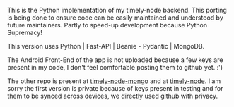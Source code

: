 This is the Python implementation of my timely-node backend. This porting is being done to ensure code can be easily maintained and understood by future maintainers. Partly to speed-up development because Python Supremacy!

This version uses Python | Fast-API | Beanie - Pydantic | MongoDB. 

The Android Front-End of the app is not uploaded because a few keys are present in my code, I don't feel comfortable posting them to github yet. :')


The other repo is present at [timely-node-mongo](https://github.com/RishiTiku/timely-node-mongo) and at [timely-node](https://github.com/RishiTiku/timely-node). I am sorry the first version is private because of keys present in testing and for them to be synced across devices, we directly used github with privacy.
